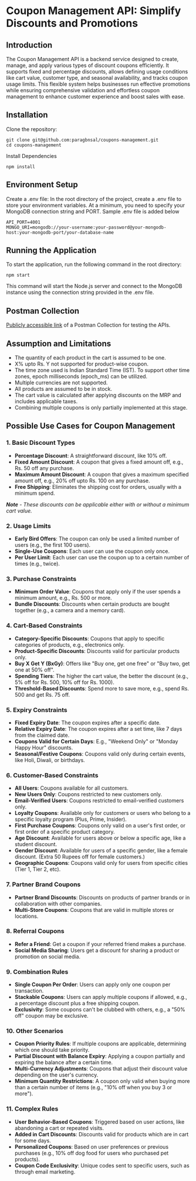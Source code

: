 # Coupon Management API: Simplify Discounts and Promotions

## Introduction

The Coupon Management API is a backend service designed to create, manage, and apply various types of discount coupons efficiently. It supports fixed and percentage discounts, allows defining usage conditions like cart value, customer type, and seasonal availability, and tracks coupon usage limits. This flexible system helps businesses run effective promotions while ensuring comprehensive validation and effortless coupon management to enhance customer experience and boost sales with ease.

## Installation

Clone the repository:

```
git clone git@github.com:paragbnsal/coupons-management.git
cd coupons-management
```

Install Dependencies

```
npm install
```

## Environment Setup

Create a .env file: In the root directory of the project, create a .env file to store your environment variables. At a minimum, you need to specify your MongoDB connection string and PORT. Sample .env file is added below

```
API_PORT=4001
MONGO_URI=mongodb://your-username:your-password@your-mongodb-host:your-mongodb-port/your-database-name
```

## Running the Application

To start the application, run the following command in the root directory:

```
npm start
```

This command will start the Node.js server and connect to the MongoDB instance using the connection string provided in the .env file.

## Postman Collection

[Publicly accessible link](https://documenter.getpostman.com/view/16494406/2sAXqzWxsJ) of a Postman Collection for testing the APIs.
## Assumption and Limitations

- The quantity of each product in the cart is assumed to be one.
- X% upto Rs. Y not supported for product-wise coupon.
- The time zone used is Indian Standard Time (IST). To support other time zones, epoch milliseconds (epoch_ms) can be utilized.
- Multiple currencies are not supported.
- All products are assumed to be in stock.
- The cart value is calculated after applying discounts on the MRP and includes applicable taxes.
- Combining multiple coupons is only partially implemented at this stage.

## Possible Use Cases for Coupon Management

### 1. Basic Discount Types

- **Percentage Discount**: A straightforward discount, like 10% off.
- **Fixed Amount Discount**: A coupon that gives a fixed amount off, e.g., Rs. 50 off any purchase.
- **Maximum Amount Discount**: A coupon that gives a maximum specified amount off, e.g., 20% off upto Rs. 100 on any purchase.
- **Free Shipping**: Eliminates the shipping cost for orders, usually with a minimum spend.

_**Note** - These discounts can be applicable either with or without a minimum cart value._

### 2. Usage Limits

- **Early Bird Offers**: The coupon can only be used a limited number of users (e.g., the first 100 users).
- **Single-Use Coupons**: Each user can use the coupon only once.
- **Per User Limit**: Each user can use the coupon up to a certain number of times (e.g., twice).

### 3. Purchase Constraints

- **Minimum Order Value**: Coupons that apply only if the user spends a minimum amount, e.g., Rs. 500 or more.
- **Bundle Discounts**: Discounts when certain products are bought together (e.g., a camera and a memory card).

### 4. Cart-Based Constraints

- **Category-Specific Discounts**: Coupons that apply to specific categories of products, e.g., electronics only.
- **Product-Specific Discounts**: Discounts valid for particular products only.
- **Buy X Get Y (BxGy)**: Offers like "Buy one, get one free" or "Buy two, get one at 50% off".
- **Spending Tiers**: The higher the cart value, the better the discount (e.g., 5% off for Rs. 500, 10% off for Rs. 1000).
- **Threshold-Based Discounts**: Spend more to save more, e.g., spend Rs. 500 and get Rs. 75 off.

### 5. Expiry Constraints

- **Fixed Expiry Date**: The coupon expires after a specific date.
- **Relative Expiry Date**: The coupon expires after a set time, like 7 days from the claimed date.
- **Coupons Valid for Certain Days**: E.g., "Weekend Only" or "Monday Happy Hour" discounts.
- **Seasonal/Festive Coupons**: Coupons valid only during certain events, like Holi, Diwali, or birthdays.

### 6. Customer-Based Constraints

- **All Users**: Coupons available for all customers.
- **New Users Only**: Coupons restricted to new customers only.
- **Email-Verified Users**: Coupons restricted to email-verified customers only.
- **Loyalty Coupons**: Available only for customers or users who belong to a specific loyalty program (Plus, Prime, Insider).
- **First Purchase Coupons**: Coupons only valid on a user's first order, or first order of a specific product category.
- **Age Discount**: Available for users above or below a specific age, like a student discount.
- **Gender Discount**: Available for users of a specific gender, like a female discount. (Extra 50 Rupees off for female customers.)
- **Geographic Coupons**: Coupons valid only for users from specific cities (Tier 1, Tier 2, etc).

### 7. Partner Brand Coupons

- **Partner Brand Discounts**: Discounts on products of partner brands or in collaboration with other companies.
- **Multi-Store Coupons**: Coupons that are valid in multiple stores or locations.

### 8. Referral Coupons

- **Refer a Friend**: Get a coupon if your referred friend makes a purchase.
- **Social Media Sharing**: Users get a discount for sharing a product or promotion on social media.

### 9. Combination Rules

- **Single Coupon Per Order**: Users can apply only one coupon per transaction.
- **Stackable Coupons**: Users can apply multiple coupons if allowed, e.g., a percentage discount plus a free shipping coupon.
- **Exclusivity**: Some coupons can't be clubbed with others, e.g., a "50% off" coupon may be exclusive.

### 10. Other Scenarios

- **Coupon Priority Rules**: If multiple coupons are applicable, determining which one should take priority.
- **Partial Discount with Balance Expiry**: Applying a coupon partially and expiring the balance after a certain time.
- **Multi-Currency Adjustments**: Coupons that adjust their discount value depending on the user's currency.
- **Minimum Quantity Restrictions**: A coupon only valid when buying more than a certain number of items (e.g., "10% off when you buy 3 or more").

### 11. Complex Rules

- **User Behavior-Based Coupons**: Triggered based on user actions, like abandoning a cart or repeated visits.
- **Added in Cart Discounts**: Discounts valid for products which are in cart for some days.
- **Personalized Coupons**: Based on user preferences or previous purchases (e.g., 10% off dog food for users who purchased pet products).
- **Coupon Code Exclusivity**: Unique codes sent to specific users, such as through email marketing.
